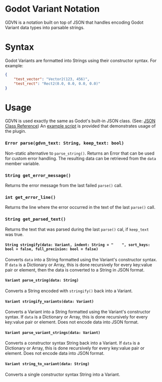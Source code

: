 # Godot Variant Notation

GDVN is a notation built on top of JSON that handles encoding Godot Variant data types into parsable strings.

# Syntax

Godot Variants are formatted into Strings using their constructor syntax. For example:

```json
{
    "test_vector": "Vector2(123, 456)",
    "test_rect": "Rect2(0.0, 0.0, 0.0, 0.0)"
}
```

# Usage

GDVN is used exactly the same as Godot's built-in JSON class. (See: [JSON Class Reference](https://docs.godotengine.org/en/stable/classes/class_json.html))
An [example script](https://github.com/NiceDuckGames/GDVN/blob/main/gdvn/example.gd) is provided that demonstrates usage of the plugin.

### `Error parse(gdvn_text: String, keep_text: bool)`
Non-static alternative to `parse_string()`. Returns an Error that can be used for custom error handling. The resulting data can be retrieved from the `data` member variable.

### `String get_error_message()`
Returns the error message from the last failed `parse()` call.

### `int get_error_line()`
Returns the line where the error occurred in the text of the last `parse()` call.

### `String get_parsed_text()`
Returns the text that was parsed during the last `parse()` cal, if `keep_text` was true.

#### `String stringify(data: Variant, indent: String = "    ", sort_keys: bool = false, full_precision: bool = false)`
Converts `data` into a String formatted using the Variant's constructor syntax. If `data` is a Dictionary or Array, this is done recursively for every key:value pair or element, then the data is converted to a String in JSON format.

#### `Variant parse_string(data: String)`
Converts a String encoded with `stringify()` back into a Variant.

#### `Variant stringify_variants(data: Variant)`
Converts a Variant into a String formatted using the Variant's constructor syntax. If `data` is a Dictionary or Array, this is done recursively for every key:value pair or element. Does not encode data into JSON format.

#### `Variant parse_variant_strings(data: Variant)`
Converts a constructor syntax String back into a Variant. If `data` is a Dictionary or Array, this is done recursively for every key:value pair or element. Does not encode data into JSON format.

#### `Variant string_to_variant(data: String)`
Converts a single constructor syntax String into a Variant.
